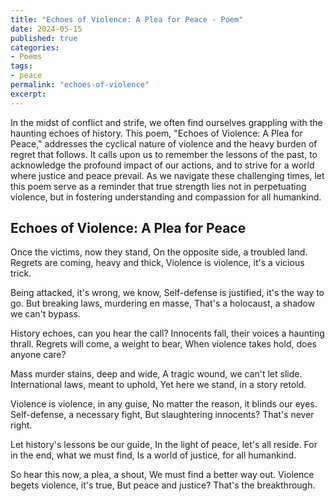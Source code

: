 ```yaml
---
title: "Echoes of Violence: A Plea for Peace - Poem"
date: 2024-05-15
published: true
categories:
- Poems
tags:
- peace
permalink: "echoes-of-violence"
excerpt: 
---
```

In the midst of conflict and strife, we often find ourselves grappling with the haunting echoes of history. This poem, "Echoes of Violence: A Plea for Peace," addresses the cyclical nature of violence and the heavy burden of regret that follows. It calls upon us to remember the lessons of the past, to acknowledge the profound impact of our actions, and to strive for a world where justice and peace prevail. As we navigate these challenging times, let this poem serve as a reminder that true strength lies not in perpetuating violence, but in fostering understanding and compassion for all humankind.

## Echoes of Violence: A Plea for Peace

Once the victims, now they stand,
On the opposite side, a troubled land.
Regrets are coming, heavy and thick,
Violence is violence, it's a vicious trick.

Being attacked, it's wrong, we know,
Self-defense is justified, it's the way to go.
But breaking laws, murdering en masse,
That's a holocaust, a shadow we can't bypass.

History echoes, can you hear the call?
Innocents fall, their voices a haunting thrall.
Regrets will come, a weight to bear,
When violence takes hold, does anyone care?

Mass murder stains, deep and wide,
A tragic wound, we can't let slide.
International laws, meant to uphold,
Yet here we stand, in a story retold.

Violence is violence, in any guise,
No matter the reason, it blinds our eyes.
Self-defense, a necessary fight,
But slaughtering innocents? That's never right.

Let history's lessons be our guide,
In the light of peace, let's all reside.
For in the end, what we must find,
Is a world of justice, for all humankind.

So hear this now, a plea, a shout,
We must find a better way out.
Violence begets violence, it's true,
But peace and justice? That's the breakthrough.
